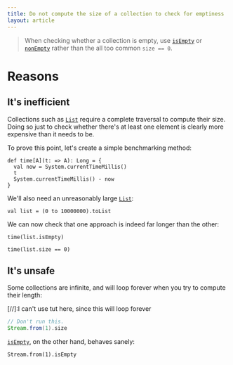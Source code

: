 ```yaml
---
title: Do not compute the size of a collection to check for emptiness
layout: article
---
```


> When checking whether a collection is empty, use [`isEmpty`] or [`nonEmpty`] rather than the all too common `size == 0`.

# Reasons

## It's inefficient

Collections such as [`List`] require a complete traversal to compute their size. Doing so just to check whether there's at least one element is clearly more expensive than it needs to be.

To prove this point, let's create a simple benchmarking method:

```tut:silent
def time[A](t: => A): Long = {
  val now = System.currentTimeMillis()
  t
  System.currentTimeMillis() - now
}
```

We'll also need an unreasonably large [`List`]:

```tut:silent
val list = (0 to 10000000).toList
```

We can now check that one approach is indeed far longer than the other:

```tut:book
time(list.isEmpty)

time(list.size == 0)
```

## It's unsafe

Some collections are infinite, and will loop forever when you try to compute their length:

[//]:I can't use tut here, since this will loop forever
```scala
// Don't run this.
Stream.from(1).size
```

[`isEmpty`], on the other hand, behaves sanely:

```tut:book
Stream.from(1).isEmpty
```

[`List`]:https://www.scala-lang.org/api/2.12.8/scala/collection/immutable/List.html
[`Stream`]:https://www.scala-lang.org/api/2.12.8/scala/collection/immutable/Stream.html
[`isEmpty`]:https://www.scala-lang.org/api/2.12.8/scala/collection/SeqLike.html#isEmpty:Boolean
[`nonEmpty`]:https://www.scala-lang.org/api/2.12.8/scala/collection/SeqLike.html#nonEmpty:Boolean
